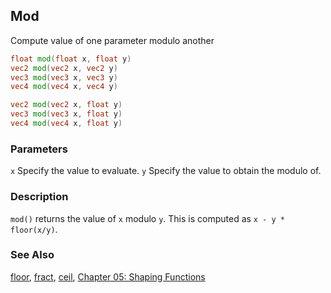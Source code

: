 ## Mod
Compute value of one parameter modulo another

```glsl
float mod(float x, float y)  
vec2 mod(vec2 x, vec2 y)  
vec3 mod(vec3 x, vec3 y)  
vec4 mod(vec4 x, vec4 y)
```

```glsl
vec2 mod(vec2 x, float y)  
vec3 mod(vec3 x, float y)  
vec4 mod(vec4 x, float y)
```

### Parameters
```x``` Specify the value to evaluate.
```y``` Specify the value to obtain the modulo of.

### Description
```mod()``` returns the value of ```x``` modulo ```y```. This is computed as ```x - y * floor(x/y)```.

<div class="simpleFunction" data="y = mod(x,1.5); "></div>

### See Also
[floor](index.html#floor.md), [fract](index.html#fract.md), [ceil](index.html#ceil.md), [Chapter 05: Shaping Functions](../05/)